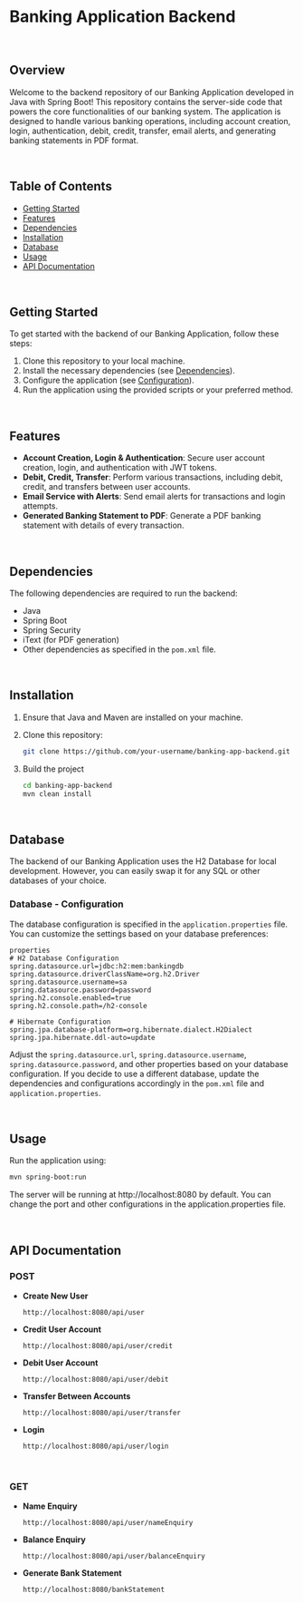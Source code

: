 # Banking Application Backend

<br>

## Overview

Welcome to the backend repository of our Banking Application developed in Java with Spring Boot! This repository contains the server-side code that powers the core functionalities of our banking system. The application is designed to handle various banking operations, including account creation, login, authentication, debit, credit, transfer, email alerts, and generating banking statements in PDF format.

<br>

## Table of Contents

- [Getting Started](#getting-started)
- [Features](#features)
- [Dependencies](#dependencies)
- [Installation](#installation)
- [Database](#database)
- [Usage](#usage)
- [API Documentation](#api-documentation)

<br>

## Getting Started

To get started with the backend of our Banking Application, follow these steps:

1. Clone this repository to your local machine.
2. Install the necessary dependencies (see [Dependencies](#dependencies)).
3. Configure the application (see [Configuration](#configuration)).
4. Run the application using the provided scripts or your preferred method.

<br>

## Features

- **Account Creation, Login & Authentication**: Secure user account creation, login, and authentication with JWT tokens.
- **Debit, Credit, Transfer**: Perform various transactions, including debit, credit, and transfers between user accounts.
- **Email Service with Alerts**: Send email alerts for transactions and login attempts.
- **Generated Banking Statement to PDF**: Generate a PDF banking statement with details of every transaction.

<br>

## Dependencies

The following dependencies are required to run the backend:

- Java
- Spring Boot
- Spring Security
- iText (for PDF generation)
- Other dependencies as specified in the `pom.xml` file.

<br>

## Installation

1. Ensure that Java and Maven are installed on your machine.
2. Clone this repository:

   ```bash
   git clone https://github.com/your-username/banking-app-backend.git

3. Build the project

   ```bash
   cd banking-app-backend
   mvn clean install

<br>

## Database

The backend of our Banking Application uses the H2 Database for local development. However, you can easily swap it for any SQL or other databases of your choice.

### Database - Configuration

The database configuration is specified in the `application.properties` file. You can customize the settings based on your database preferences:

```
properties
# H2 Database Configuration
spring.datasource.url=jdbc:h2:mem:bankingdb
spring.datasource.driverClassName=org.h2.Driver
spring.datasource.username=sa
spring.datasource.password=password
spring.h2.console.enabled=true
spring.h2.console.path=/h2-console

# Hibernate Configuration
spring.jpa.database-platform=org.hibernate.dialect.H2Dialect
spring.jpa.hibernate.ddl-auto=update
```
Adjust the `spring.datasource.url`, `spring.datasource.username`, `spring.datasource.password`, and other properties based on your database configuration.
If you decide to use a different database, update the dependencies and configurations accordingly in the `pom.xml` file and `application.properties`.

<br>

## Usage

Run the application using:

   ```bash
   mvn spring-boot:run
   ```

The server will be running at http://localhost:8080 by default. You can change the port and other configurations in the application.properties file.

<br>

## API Documentation

### POST

- **Create New User**

  ```POST
  http://localhost:8080/api/user

- **Credit User Account**

  ```POST
  http://localhost:8080/api/user/credit

- **Debit User Account**

  ```POST
  http://localhost:8080/api/user/debit

- **Transfer Between Accounts**

  ```POST
  http://localhost:8080/api/user/transfer

- **Login**

  ```POST
  http://localhost:8080/api/user/login

<br>

### GET

- **Name Enquiry**

  ```GET
  http://localhost:8080/api/user/nameEnquiry

- **Balance Enquiry**

  ```GET
  http://localhost:8080/api/user/balanceEnquiry

- **Generate Bank Statement**

  ```GET
  http://localhost:8080/bankStatement

